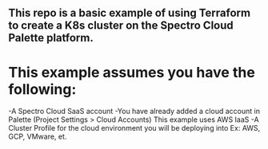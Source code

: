 ## This repo is a basic example of using Terraform to create a K8s cluster on the Spectro Cloud Palette platform.

# This example assumes you have the following:
-A Spectro Cloud SaaS account
-You have already added a cloud account in Palette (Project Settings > Cloud Accounts) This example uses AWS IaaS 
-A Cluster Profile for the cloud environment you will be deploying into Ex: AWS, GCP, VMware, et.
